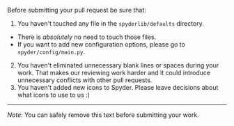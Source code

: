 Before submitting your pull request be sure that:

1. You haven't touched any file in the `spyderlib/defaults` directory.
  - There is *absolutely* no need to touch those files.
  - If you want to add new configuration options, please go to
    `spyder/config/main.py`.
2. You haven't eliminated unnecessary blank lines or spaces during your work.
   That makes our reviewing work harder and it could introduce unnecessary
   conflicts with other pull requests.
3. You haven't added new icons to Spyder. Please leave decisions about what
   icons to use to us :)

----

*Note*: You can safely remove this text before submitting your work.
